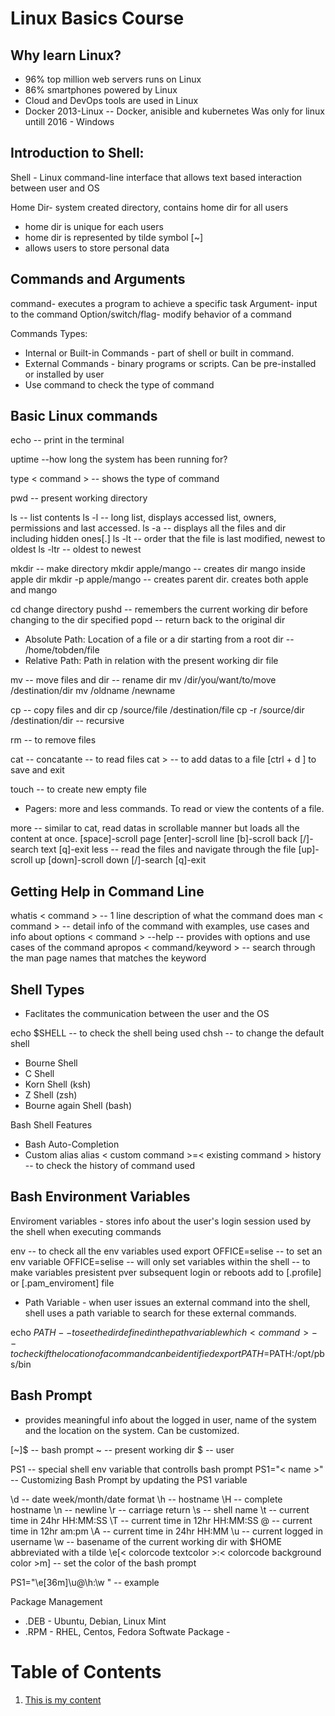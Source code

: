 # Linux Basics Course
 
## Why learn Linux? 
- 96% top million web servers runs on Linux
- 86% smartphones powered by Linux
- Cloud and DevOps tools are used in Linux
- Docker 2013-Linux -- Docker, anisible and kubernetes Was only for linux untill 2016 - Windows


## Introduction to Shell: 
Shell - Linux command-line interface that allows text based interaction between user and OS

Home Dir- system created directory, contains home dir for all users
- home dir is unique for each users
- home dir is represented by tilde symbol [~]
- allows users to store personal data

## Commands and Arguments
command- executes a program to achieve a specific task
Argument- input to the command
Option/switch/flag- modify behavior of a command 
 
Commands Types:
- Internal or Built-in Commands - part of shell or built in command. 
- External Commands - binary programs or scripts. Can be pre-installed or installed by user
- Use <type> command to check the type of command
 
## Basic Linux commands

echo -- print in the terminal 

uptime --how long the system has been running for?

type < command > -- shows the type of command

pwd -- present working directory 

ls -- list contents
ls -l -- long list, displays accessed list, owners, permissions and last accessed.
ls -a -- displays all the files and dir including hidden ones[.]
ls -lt -- order that the file is last modified, newest to oldest
ls -ltr -- oldest to newest 

mkdir -- make directory 
mkdir apple/mango -- creates dir mango inside apple dir
mkdir -p apple/mango -- creates parent dir. creates both apple and mango

cd change directory 
pushd -- remembers the current working dir before changing to the dir specified
popd -- return back to the original dir 

- Absolute Path: Location of a file or a dir starting from a root dir -- /home/tobden/file
- Relative Path: Path in relation with the present working dir file

mv -- move files and dir -- rename dir
mv /dir/you/want/to/move /destination/dir
mv /oldname /newname

cp -- copy files and dir 
cp /source/file /destination/file
cp -r /source/dir /destination/dir -- recursive

rm -- to remove files

cat -- concatante -- to read files
cat > -- to add datas to a file [ctrl + d ] to save and exit

touch -- to create new empty file

- Pagers: more and less commands. To read or view the contents of a file. 

more -- similar to cat, read datas in scrollable manner but loads all the content at once. [space]-scroll page [enter]-scroll line [b]-scroll back [/]-search text [q]-exit
less -- read the files and navigate through the file [up]-scroll up [down]-scroll down [/]-search [q]-exit 

## Getting Help in Command Line
whatis < command > -- 1 line description of what the command does
man < command > -- detail info of the command with examples, use cases and info about options
< command > --help -- provides with options and use cases of the command
apropos < command/keyword > -- search through the man page names that matches the keyword

## Shell Types
- Faclitates the communication between the user and the OS 

echo $SHELL -- to check the shell being used
chsh -- to change the default shell

- Bourne Shell
- C Shell
- Korn Shell (ksh)
- Z Shell (zsh)
- Bourne again Shell (bash)

Bash Shell Features 
- Bash Auto-Completion
- Custom alias 
alias < custom command >=< existing command >
history -- to check the history of command used

## Bash Environment Variables
Enviroment variables - stores info about the user's login session used by the shell when executing commands

env -- to check all the env variables used
export OFFICE=selise -- to set an env variable
OFFICE=selise -- will only set variables within the shell -- to make variables presistent pver subsequent login or reboots add to  [.profile] or [.pam_enviroment] file

- Path Variable - when user issues an external command into the shell, shell uses a path variable to search for these external commands.

echo $PATH -- to see the dir defined in the path variable
which < command > -- to check if the location of a command can be identified 
export PATH=$PATH:/opt/pbs/bin

## Bash Prompt 
- provides meaningful info about the logged in user, name of the system and the location on the system. Can be customized.

[~]$ -- bash prompt
~ -- present working dir 
$ -- user 

PS1 -- special shell env variable that controlls bash prompt 
PS1="< name >" -- Customizing Bash Prompt by updating the PS1 variable

\d -- date week/month/date format
\h -- hostname
\H -- complete hostname
\n -- newline
\r -- carriage return 
\s -- shell name
\t -- current time in 24hr HH:MM:SS 
\T -- current time in 12hr HH:MM:SS
\@ -- current time in 12hr am:pm
\A -- current time in 24hr HH:MM 
\u -- current logged in username
\w -- basename of the current working dir with $HOME abbreviated with a tilde
\e[< colorcode textcolor >:< colorcode background color >m\] -- set the color of the bash prompt

PS1="\e[36m\]\u@\h:\w " -- example

Package Management 
- .DEB - Ubuntu, Debian, Linux Mint
- .RPM - RHEL, Centos, Fedora
Softwate Package - 

# Table of Contents

1. [This is my content](make/text.txt)

